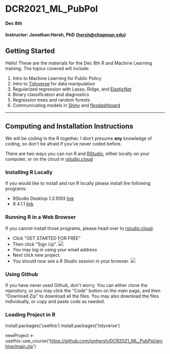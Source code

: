 # DCR2021_ML_PubPol

#### Dec 8th
#### Instructor: Jonathan Hersh, PhD (hersh@chapman.edu)

## Getting Started

Hello! These are the materials for the Dec 8th R and Machine Learning training. The topics covered will include:

1. Intro to Machine Learning for Public Policy 
2. Intro to [Tidyverse](https://www.tidyverse.org/) for data manipulation
3. Regularized regression with Lasso, Ridge, and [ElasticNet](https://glmnet.stanford.edu/articles/glmnet.html)
4. Binary classification and diagnostics
5. Regression trees and random forests 
6. Communicating models in [Shiny](https://shiny.rstudio.com/) and [flexdashboard](https://pkgs.rstudio.com/flexdashboard/) 


------

## Computing and Installation Instructions

We will be coding in the R together. I don't presume **any** knowledge of coding, so don't be afraid if you've never coded before. 

There are two ways you can run R and [RStudio](https://rstudio.com/), either locally on your computer, or on the cloud in [rstudio.cloud](rstudio.cloud)

### Installing R Locally

If you would like to install and run R locally please install the following programs:

* RStudio Desktop 1.3.1093 [link](https://www.rstudio.com/products/rstudio/download/#download)
* R 4.1.1 [link](https://cran.r-project.org/bin/windows/base/)

### Running R in a Web Browser

If you cannot install those programs, please head over to [rstudio.cloud](rstudio.cloud). 

* Click "GET STARTED FOR FREE" 
* Then click "Sign Up". 
![](images/rstudio.cloud.PNG)
* You may log in using your email address
* Next click new project. 
* You should now see a R Studio session in your browser. 
![](images/rstudio_console.PNG)


### Using Github

If you have never used Github, don't worry. You can either clone the repository, or you may click the "Code" button on the main page, and then "Download Zip" to download all the files. You may also download the files individually, or copy and paste code as needed. 

### Loading Project in R

install.packages('usethis')
install.packages('tidyverse')

newProject <- usethis::use_course('https://github.com/jonhersh/DCR2021_ML_PubPol/archive/main.zip')

